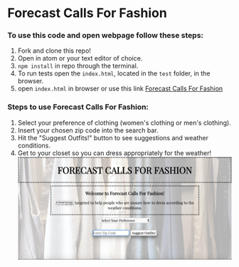 # Forecast Calls For Fashion
### To use this code and open webpage follow these steps:
1. Fork and clone this repo!
2. Open in atom or your text editor of choice.
3. `npm install` in repo through the terminal.
4. To run tests open the `index.html`, located in the `test` folder, in the browser.
5. open `index.html` in browser or use this link [Forecast Calls For Fashion](http://forecast-calls-for-fashion.surge.sh/)
### Steps to use Forecast Calls For Fashion:
1. Select your preference of clothing (women's clothing or men's clothing).
2. Insert your chosen zip code into the search bar.
3. Hit the "Suggest Outfits!" button to see suggestions and weather conditions.
4. Get to your closet so you can dress appropriately for the weather!
![Screenshot of homepage of FCFF](screen-shot.png)
